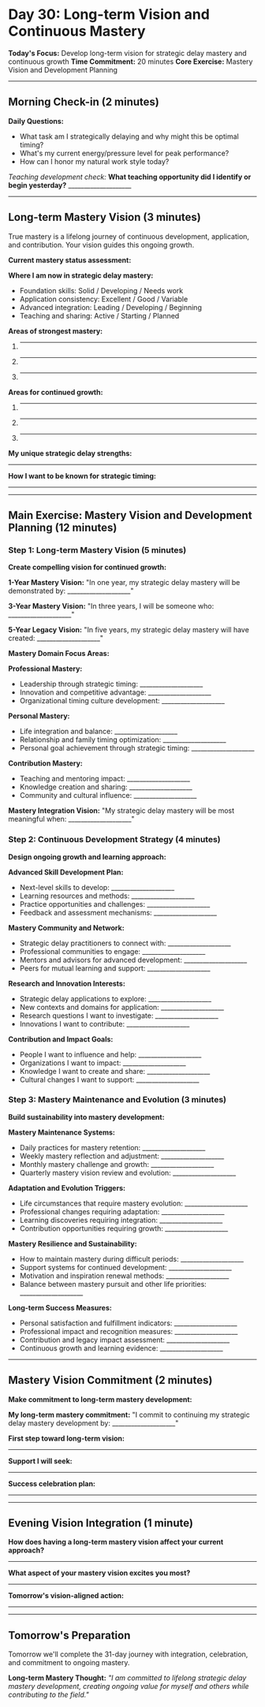 # Day 30: Long-term Vision and Continuous Mastery

**Today's Focus:** Develop long-term vision for strategic delay mastery and continuous growth
**Time Commitment:** 20 minutes
**Core Exercise:** Mastery Vision and Development Planning

---

## Morning Check-in (2 minutes)

**Daily Questions:**
- What task am I strategically delaying and why might this be optimal timing?
- What's my current energy/pressure level for peak performance?
- How can I honor my natural work style today?

*Teaching development check:*
**What teaching opportunity did I identify or begin yesterday?** ____________________

---

## Long-term Mastery Vision (3 minutes)

True mastery is a lifelong journey of continuous development, application, and contribution. Your vision guides this ongoing growth.

**Current mastery status assessment:**

**Where I am now in strategic delay mastery:**
- Foundation skills: Solid / Developing / Needs work
- Application consistency: Excellent / Good / Variable
- Advanced integration: Leading / Developing / Beginning
- Teaching and sharing: Active / Starting / Planned

**Areas of strongest mastery:**
1. ____________________
2. ____________________
3. ____________________

**Areas for continued growth:**
1. ____________________
2. ____________________
3. ____________________

**My unique strategic delay strengths:**
____________________

**How I want to be known for strategic timing:**
____________________

---

## Main Exercise: Mastery Vision and Development Planning (12 minutes)

### Step 1: Long-term Mastery Vision (5 minutes)

**Create compelling vision for continued growth:**

**1-Year Mastery Vision:**
\"In one year, my strategic delay mastery will be demonstrated by: ____________________\"

**3-Year Mastery Vision:**
\"In three years, I will be someone who: ____________________\"

**5-Year Legacy Vision:**
\"In five years, my strategic delay mastery will have created: ____________________\"

**Mastery Domain Focus Areas:**

**Professional Mastery:**
- Leadership through strategic timing: ____________________
- Innovation and competitive advantage: ____________________
- Organizational timing culture development: ____________________

**Personal Mastery:**
- Life integration and balance: ____________________
- Relationship and family timing optimization: ____________________
- Personal goal achievement through strategic timing: ____________________

**Contribution Mastery:**
- Teaching and mentoring impact: ____________________
- Knowledge creation and sharing: ____________________
- Community and cultural influence: ____________________

**Mastery Integration Vision:**
\"My strategic delay mastery will be most meaningful when: ____________________\"

### Step 2: Continuous Development Strategy (4 minutes)

**Design ongoing growth and learning approach:**

**Advanced Skill Development Plan:**
- Next-level skills to develop: ____________________
- Learning resources and methods: ____________________
- Practice opportunities and challenges: ____________________
- Feedback and assessment mechanisms: ____________________

**Mastery Community and Network:**
- Strategic delay practitioners to connect with: ____________________
- Professional communities to engage: ____________________
- Mentors and advisors for advanced development: ____________________
- Peers for mutual learning and support: ____________________

**Research and Innovation Interests:**
- Strategic delay applications to explore: ____________________
- New contexts and domains for application: ____________________
- Research questions I want to investigate: ____________________
- Innovations I want to contribute: ____________________

**Contribution and Impact Goals:**
- People I want to influence and help: ____________________
- Organizations I want to impact: ____________________
- Knowledge I want to create and share: ____________________
- Cultural changes I want to support: ____________________

### Step 3: Mastery Maintenance and Evolution (3 minutes)

**Build sustainability into mastery development:**

**Mastery Maintenance Systems:**
- Daily practices for mastery retention: ____________________
- Weekly mastery reflection and adjustment: ____________________
- Monthly mastery challenge and growth: ____________________
- Quarterly mastery vision review and evolution: ____________________

**Adaptation and Evolution Triggers:**
- Life circumstances that require mastery evolution: ____________________
- Professional changes requiring adaptation: ____________________
- Learning discoveries requiring integration: ____________________
- Contribution opportunities requiring growth: ____________________

**Mastery Resilience and Sustainability:**
- How to maintain mastery during difficult periods: ____________________
- Support systems for continued development: ____________________
- Motivation and inspiration renewal methods: ____________________
- Balance between mastery pursuit and other life priorities: ____________________

**Long-term Success Measures:**
- Personal satisfaction and fulfillment indicators: ____________________
- Professional impact and recognition measures: ____________________
- Contribution and legacy impact assessment: ____________________
- Continuous growth and learning evidence: ____________________

---

## Mastery Vision Commitment (2 minutes)

**Make commitment to long-term mastery development:**

**My long-term mastery commitment:**
\"I commit to continuing my strategic delay mastery development by: ____________________\"

**First step toward long-term vision:**
____________________

**Support I will seek:**
____________________

**Success celebration plan:**
____________________

---

## Evening Vision Integration (1 minute)

**How does having a long-term mastery vision affect your current approach?**
____________________

**What aspect of your mastery vision excites you most?**
____________________

**Tomorrow's vision-aligned action:**
____________________

---

## Tomorrow's Preparation
Tomorrow we'll complete the 31-day journey with integration, celebration, and commitment to ongoing mastery.

**Long-term Mastery Thought:**
*\"I am committed to lifelong strategic delay mastery development, creating ongoing value for myself and others while contributing to the field.\"*